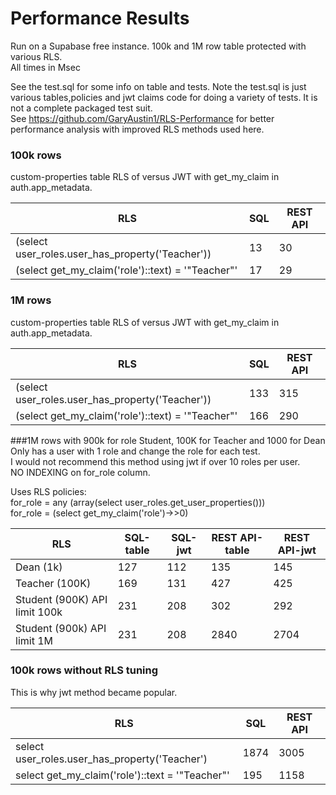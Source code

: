 # Performance Results

Run on a Supabase free instance.
100k and 1M row table protected with various RLS.  
All times in Msec

See the test.sql for some info on table and tests.
Note the test.sql is just various tables,policies and jwt claims code for doing a variety of tests.
It is not a complete packaged test suit.  
See https://github.com/GaryAustin1/RLS-Performance for better performance analysis with improved RLS methods used here.  

### 100k rows
custom-properties table RLS of versus JWT with get_my_claim in auth.app_metadata.  

|RLS| SQL | REST API |
|--|-----|----------|
|(select user_roles.user_has_property('Teacher'))| 13  | 30 |
|(select get_my_claim('role')::text) = '"Teacher"'| 17  | 29|

### 1M rows
custom-properties table RLS of versus JWT with get_my_claim in auth.app_metadata.  

|RLS|SQL|REST API|
|--|--|--|
|(select user_roles.user_has_property('Teacher'))|133|315|
|(select get_my_claim('role')::text) = '"Teacher"'|166|290|

###1M rows with 900k for role Student, 100K for Teacher and 1000 for Dean   
Only has a user with 1 role and change the role for each test.        
I would not recommend this method using jwt if over 10 roles per user.    
NO INDEXING on for_role column.   

Uses RLS policies:  
for_role = any (array(select user_roles.get_user_properties()))  
for_role = (select get_my_claim('role')->>0)  

| RLS                           | SQL-table | SQL-jwt | REST API-table | REST API-jwt |
|-------------------------------|-----------|---------|----------------|--------------|
| Dean (1k)                     | 127       | 112     | 135            | 145          |
| Teacher (100K)                | 169       | 131     | 427            | 425          |
| Student (900K) API limit 100k | 231 |208|302|292|
| Student (900k) API limit 1M   |231|208|2840|2704|

### 100k rows  without RLS tuning
This is why jwt method became popular.  

|RLS| SQL  | REST API |
|--|------|----------|
|select user_roles.user_has_property('Teacher')| 1874 | 3005     |
|select get_my_claim('role')::text = '"Teacher"'| 195  | 1158     |
